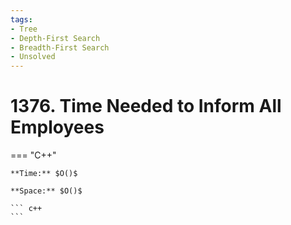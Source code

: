 ```yaml
---
tags:
- Tree
- Depth-First Search
- Breadth-First Search
- Unsolved
---
```



# 1376. Time Needed to Inform All Employees

=== "C++"

    **Time:** $O()$

    **Space:** $O()$

    ``` c++
    ```